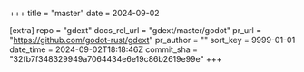 +++
title = "master"
date = 2024-09-02

[extra]
repo = "gdext"
docs_rel_url = "gdext/master/godot"
pr_url = "https://github.com/godot-rust/gdext"
pr_author = ""
sort_key = 9999-01-01
date_time = 2024-09-02T18:18:46Z
commit_sha = "32fb7f348329949a7064434e6e19c86b2619e99e"
+++


